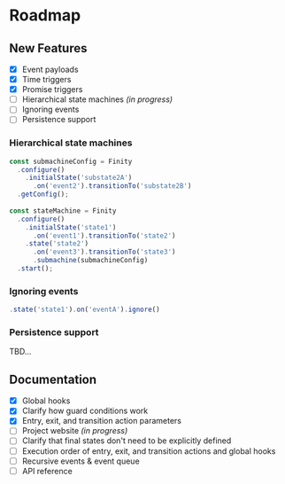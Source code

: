 # Roadmap

## New Features

- [x] Event payloads
- [x] Time triggers
- [x] Promise triggers
- [ ] Hierarchical state machines *(in progress)*
- [ ] Ignoring events
- [ ] Persistence support

### Hierarchical state machines

```javascript
const submachineConfig = Finity
  .configure()
    .initialState('substate2A')
      .on('event2').transitionTo('substate2B')
  .getConfig();
  
const stateMachine = Finity
  .configure()
    .initialState('state1')
      .on('event1').transitionTo('state2')
    .state('state2')
      .on('event3').transitionTo('state3')
      .submachine(submachineConfig)
  .start();
```

### Ignoring events

```javascript
.state('state1').on('eventA').ignore()
```

### Persistence support

TBD...

## Documentation

- [x] Global hooks
- [x] Clarify how guard conditions work
- [x] Entry, exit, and transition action parameters
- [ ] Project website *(in progress)*
- [ ] Clarify that final states don't need to be explicitly defined
- [ ] Execution order of entry, exit, and transition actions and global hooks
- [ ] Recursive events & event queue
- [ ] API reference
